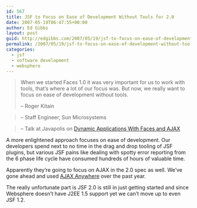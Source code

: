 ```yaml
---
id: 567
title: JSF to Focus on Ease of Development Without Tools for 2.0
date: 2007-05-19T06:47:55+00:00
author: Ed Gibbs
layout: post
guid: http://edgibbs.com/2007/05/19/jsf-to-focus-on-ease-of-development-without-tools-for-20/
permalink: /2007/05/19/jsf-to-focus-on-ease-of-development-without-tools-for-20/
categories:
  - jsf
  - software development
  - websphere
---
```

> When we started Faces 1.0 it was very important for us to work with tools, that&#8217;s where a lot of our focus was. But now, we really want to focus on ease of development without tools.
> 
> &#8211; Roger Kitain
  
> &#8211; Staff Engineer, Sun Microsystems
  
> &#8211; Talk at Javapolis on [Dynamic Applications With Faces and AJAX](http://www.bejug.org/confluenceBeJUG/display/PARLEYS/Dynamic+Applications+With+Faces+and+Ajax?showComments=true)

A more enlightened approach focuses on ease of development. Our developers spend next to no time in the drag and drop tooling of JSF plugins, but various JSF pains like dealing with spotty error reporting from the 6 phase life cycle have consumed hundreds of hours of valuable time.

Apparently they&#8217;re going to focus on AJAX in the 2.0 spec as well. We&#8217;ve gone ahead and used [AJAX Anywhere](http://ajaxanywhere.sourceforge.net/index.html) over the past year.

The really unfortunate part is JSF 2.0 is still in just getting started and since Websphere doesn&#8217;t have J2EE 1.5 support yet we can&#8217;t move up to even JSF 1.2.